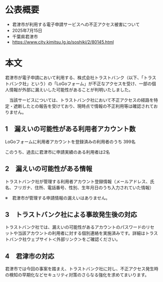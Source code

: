 # 公表概要
- 君津市が利用する電子申請サービスへの不正アクセス被害について
- 2025年7月15日
- 千葉県君津市
- https://www.city.kimitsu.lg.jp/soshiki/2/80145.html

# 本文
君津市が電子申請において利用する、株式会社トラストバンク（以下、「トラストバンク社」という）の「LoGoフォーム」が不正なアクセスを受け、一部の個人情報が外部に漏えいした可能性があることが判明いたしました。

　当該サービスについては、トラストバンク社において不正アクセスの経路を特定・遮断したとの報告を受けており、現時点で情報の不正利用等は確認されておりません。

## 1　漏えいの可能性がある利用者アカウント数
LoGoフォームに利用者アカウントを登録済みの利用者のうち 399名

このうち、過去に君津市に申請実績のある利用者は2名

## 2　漏えいの可能性がある情報
トラストバンク社が管理する利用者アカウント登録情報（メールアドレス、氏名、フリガナ、住所、電話番号、性別、生年月日のうち入力されていた情報）

※　君津市が管理する申請情報の漏えいはありません。

## 3　トラストバンク社による事故発生後の対応
トラストバンク社では、漏えいの可能性があるアカウントのパスワードのリセットや当該アカウントの利用者に対する個別連絡を実施済みです。詳細はトラストバンク社ウェブサイト＜外部リンク＞をご確認ください。

## 4　君津市の対応
君津市では今回の事案を踏まえ、トラストバンク社に対し、不正アクセス発生時の検知の早期化などセキュリティ対策のさらなる強化を求めてまいります。
